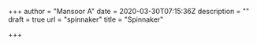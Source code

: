 +++
author = "Mansoor A"
date = 2020-03-30T07:15:36Z
description = ""
draft = true
url = "spinnaker"
title = "Spinnaker"

+++




